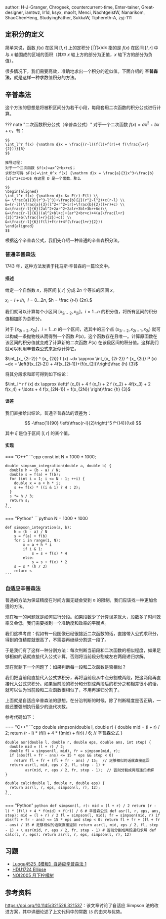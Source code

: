author: H-J-Granger, Chrogeek, countercurrent-time, Enter-tainer, Great-designer, iamtwz, Ir1d, ksyx, mao1t, Menci, NachtgeistW, Nanarikom, ShaoChenHeng, StudyingFather, SukkaW, Tiphereth-A, zyj-111

## 定积分的定义

简单来说，函数 $f(x)$ 在区间 $[l,r]$ 上的定积分 $\int_{l}^{r}f(x)\mathrm{d}x$ 指的是 $f(x)$ 在区间 $[l,r]$ 中与 $x$ 轴围成的区域的面积（其中 $x$ 轴上方的部分为正值，$x$ 轴下方的部分为负值）。

很多情况下，我们需要高效，准确地求出一个积分的近似值。下面介绍的 **辛普森法**，就是这样一种求数值积分的方法。

## 辛普森法

这个方法的思想是将被积区间分为若干小段，每段套用二次函数的积分公式进行计算。

??? note "二次函数积分公式（辛普森公式）"
    对于一个二次函数 $f(x)=ax^2+bx+c$，有：
    
    $$
    \int_l^r f(x) {\mathrm d}x = \frac{(r-l)(f(l)+f(r)+4 f(\frac{l+r}{2}))}{6}
    $$
    
    推导过程：
    对于一个二次函数 $f(x)=ax^2+bx+c$；
    求积分可得 $F(x)=\int_0^x f(x) {\mathrm d}x = \frac{a}{3}x^3+\frac{b}{2}x^2+cx+D$ 在这里 D 是一个常数，那么
    
    $$
    \begin{aligned}
    \int_l^r f(x) {\mathrm d}x &= F(r)-F(l) \\
    &= \frac{a}{3}(r^3-l^3)+\frac{b}{2}(r^2-l^2)+c(r-l) \\
    &=(r-l)(\frac{a}{3}(l^2+r^2+lr)+\frac{b}{2}(l+r)+c) \\
    &=\frac{r-l}{6}(2al^2+2ar^2+2alr+3bl+3br+6c)\\
    &=\frac{r-l}{6}((al^2+bl+c)+(ar^2+br+c)+4(a(\frac{l+r}{2})^2+b(\frac{l+r}{2})+c)) \\
    &=\frac{r-l}{6}(f(l)+f(r)+4f(\frac{l+r}{2}))
    \end{aligned}
    $$

根据这个辛普森公式，我们先介绍一种普通的辛普森积分法。

### 普通辛普森法

1743 年，这种方法发表于托马斯·辛普森的一篇论文中。

#### 描述

给定一个自然数 $n$，将区间 $[l, r]$ 分成 $2n$ 个等长的区间 $x$。

$x_i = l + i h, ~~ i = 0 \ldots 2n,$ $h = \frac {r-l} {2n}.$

我们就可以计算每个小区间 $[x_ {2i-2}, x_ {2i}]$，$i = 1\ldots n$ 的积分值，将所有区间的积分值相加即为总积分。

对于 $[x_ {2i-2}, x_ {2i}]$，$i = 1\ldots n$ 的一个区间，选其中的三个点 $(x_ {2i-2}, x_ {2i-1}, x_ {2i})$ 就可以构成一条抛物线从而得到一个函数 $P(x)$，这个函数存在且唯一。计算原函数在该区间的积分值就变成了计算新的二次函数 $P(x)$ 在该段区间的积分值。这样我们就可以利用辛普森公式来近似计算它。

$\int_{x_ {2i-2}} ^ {x_ {2i}} f (x) ~dx \approx \int_{x_ {2i-2}} ^ {x_ {2i}} P (x) ~dx = \left(f(x_{2i-2}) + 4f(x_{2i-1})+(f(x_{2i})\right)\frac {h} {3}$

将其分段求和即可得到如下结论：

$\int_l ^ r f (x) dx \approx \left(f (x_0) + 4 f (x_1) + 2 f (x_2) + 4f(x_3) + 2 f(x_4) + \ldots + 4 f(x_{2N-1}) + f(x_{2N}) \right)\frac {h} {3}$

#### 误差

我们直接给出结论，普通辛普森法的误差为：

$$
-\tfrac{1}{90} \left(\tfrac{r-l}{2}\right)^5 f^{(4)}(\xi)
$$

其中 $\xi$ 是位于区间 $[l,r]$ 的某个值。

#### 实现

=== "C++"
    ```cpp
    const int N = 1000 * 1000;
    
    double simpson_integration(double a, double b) {
      double h = (b - a) / N;
      double s = f(a) + f(b);
      for (int i = 1; i <= N - 1; ++i) {
        double x = a + h * i;
        s += f(x) * ((i & 1) ? 4 : 2);
      }
      s *= h / 3;
      return s;
    }
    ```

=== "Python"
    ```python
    N = 1000 * 1000
    
    def simpson_integration(a, b):
        h = (b - a) / N
        s = f(a) + f(b)
        for i in range(1, N):
            x = a + h * i
            if i & 1:
                s = s + f(x) * 4
            else:
                s = s + f(x) * 2
        s = s * (h / 3)
        return s
    ```

### 自适应辛普森法

普通的方法为保证精度在时间方面无疑会受到 $n$ 的限制，我们应该找一种更加合适的方法。

现在唯一的问题就是如何进行分段。如果段数少了计算误差就大，段数多了时间效率又会低。我们需要找到一个准确度和效率的平衡点。

我们这样考虑：假如有一段图像已经很接近二次函数的话，直接带入公式求积分，得到的值精度就很高了，不需要再继续分割这一段了。

于是我们有了这样一种分割方法：每次判断当前段和二次函数的相似程度，如果足够相似的话就直接代入公式计算，否则将当前段分割成左右两段递归求解。

现在就剩下一个问题了：如果判断每一段和二次函数是否相似？

我们把当前段直接代入公式求积分，再将当前段从中点分割成两段，把这两段再直接代入公式求积分。如果当前段的积分和分割成两段后的积分之和相差很小的话，就可以认为当前段和二次函数很相似了，不用再递归分割了。

上面就是自适应辛普森法的思想。在分治判断的时候，除了判断精度是否正确，一般还要强制执行最少的迭代次数。

参考代码如下：

=== "C++"
    ```cpp
    double simpson(double l, double r) {
      double mid = (l + r) / 2;
      return (r - l) * (f(l) + 4 * f(mid) + f(r)) / 6;  // 辛普森公式
    }
    
    double asr(double l, double r, double eps, double ans, int step) {
      double mid = (l + r) / 2;
      double fl = simpson(l, mid), fr = simpson(mid, r);
      if (abs(fl + fr - ans) <= 15 * eps && step < 0)
        return fl + fr + (fl + fr - ans) / 15;  // 足够相似的话就直接返回
      return asr(l, mid, eps / 2, fl, step - 1) +
             asr(mid, r, eps / 2, fr, step - 1);  // 否则分割成两段递归求解
    }
    
    double calc(double l, double r, double eps) {
      return asr(l, r, eps, simpson(l, r), 12);
    }
    ```

=== "Python"
    ```python
    def simpson(l, r):
        mid = (l + r) / 2
        return (r - l) * (f(l) + 4 * f(mid) + f(r)) / 6 # 辛普森公式
    def asr(l, r, eps, ans, step):
        mid = (l + r) / 2
        fl = simpson(l, mid); fr = simpson(mid, r)
        if abs(fl + fr - ans) <= 15 * eps and step < 0:
            return fl + fr + (fl + fr - ans) / 15 # 足够相似的话就直接返回
        return asr(l, mid, eps / 2, fl, step - 1) + \
              asr(mid, r, eps / 2, fr, step - 1) # 否则分割成两段递归求解
    def calc(l, r, eps):
        return asr(l, r, eps, simpson(l, r), 12)
    ```

## 习题

-   [Luogu4525【模板】自适应辛普森法 1](https://www.luogu.com.cn/problem/P4525)
-   [HDU1724 Ellipse](https://acm.hdu.edu.cn/showproblem.php?pid=1724)
-   [NOI2005 月下柠檬树](https://www.luogu.com.cn/problem/P4207)

## 参考资料

<https://doi.org/10.1145/321526.321537>：该文章讨论了自适应 Simpson 法的改进方案，其中详细论述了上文代码中的常数 `15` 的由来与优势。
